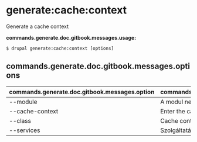 # generate:cache:context
Generate a cache context

**commands.generate.doc.gitbook.messages.usage:**
```
$ drupal generate:cache:context [options]
```

## commands.generate.doc.gitbook.messages.options
commands.generate.doc.gitbook.messages.option | commands.generate.doc.gitbook.messages.details
-------|-------------
--module | A modul neve.
--cache-context | Enter the cache context name
--class | Cache context class name
--services | Szolgáltatások betöltése a tárolóból.
